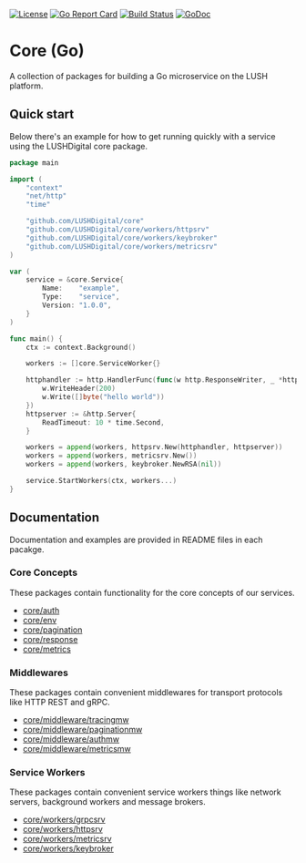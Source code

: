 [![License](https://img.shields.io/badge/License-Apache%202.0-blue.svg)](https://raw.githubusercontent.com/LUSHDigital/core/master/LICENSE) [![Go Report Card](https://goreportcard.com/badge/github.com/LUSHDigital/core)](https://goreportcard.com/report/github.com/LUSHDigital/core) [![Build Status](https://travis-ci.org/LUSHDigital/core.svg?branch=master)](https://travis-ci.org/LUSHDigital/core)
[![GoDoc](https://godoc.org/github.com/LUSHDigital/core?status.svg)](https://godoc.org/github.com/LUSHDigital/core)
# Core (Go)
A collection of packages for building a Go microservice on the LUSH platform.

## Quick start
Below there's an example for how to get running quickly with a service using the LUSHDigital core package.

```go
package main

import (
	"context"
	"net/http"
	"time"

	"github.com/LUSHDigital/core"
	"github.com/LUSHDigital/core/workers/httpsrv"
	"github.com/LUSHDigital/core/workers/keybroker"
	"github.com/LUSHDigital/core/workers/metricsrv"
)

var (
	service = &core.Service{
		Name:    "example",
		Type:    "service",
		Version: "1.0.0",
	}
)

func main() {
	ctx := context.Background()

	workers := []core.ServiceWorker{}

	httphandler := http.HandlerFunc(func(w http.ResponseWriter, _ *http.Request) {
		w.WriteHeader(200)
		w.Write([]byte("hello world"))
	})
	httpserver := &http.Server{
		ReadTimeout: 10 * time.Second,
	}

	workers = append(workers, httpsrv.New(httphandler, httpserver))
	workers = append(workers, metricsrv.New())
	workers = append(workers, keybroker.NewRSA(nil))

	service.StartWorkers(ctx, workers...)
}

```

## Documentation
Documentation and examples are provided in README files in each pacakge.

### Core Concepts
These packages contain functionality for the core concepts of our services.

- [core/auth](https://github.com/LUSHDigital/core/tree/master/auth#auth)
- [core/env](https://github.com/LUSHDigital/core/tree/master/env#env)
- [core/pagination](https://github.com/LUSHDigital/core/tree/master/pagination#pagination)
- [core/response](https://github.com/LUSHDigital/core/tree/master/response#response)
- [core/metrics](https://github.com/LUSHDigital/core/tree/master/metrics#metrics)

### Middlewares
These packages contain convenient middlewares for transport protocols like HTTP REST and gRPC.

- [core/middleware/tracingmw](https://github.com/LUSHDigital/core/tree/master/middleware/tracingmw)
- [core/middleware/paginationmw](https://github.com/LUSHDigital/core/tree/master/middleware/paginationmw)
- [core/middleware/authmw](https://github.com/LUSHDigital/core/tree/master/middleware/authmw)
- [core/middleware/metricsmw](https://github.com/LUSHDigital/core/tree/master/middleware/metricsmw)

### Service Workers
These packages contain convenient service workers things like network servers, background workers and message brokers.

- [core/workers/grpcsrv](https://github.com/LUSHDigital/core/tree/master/workers/grpcsrv)
- [core/workers/httpsrv](https://github.com/LUSHDigital/core/tree/master/workers/httpsrv)
- [core/workers/metricsrv](https://github.com/LUSHDigital/core/tree/master/workers/metricsrv)
- [core/workers/keybroker](https://github.com/LUSHDigital/core/tree/master/workers/keybroker)
